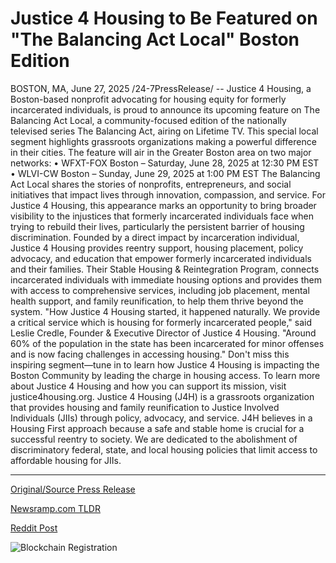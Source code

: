 # Justice 4 Housing to Be Featured on "The Balancing Act Local" Boston Edition

BOSTON, MA, June 27, 2025 /24-7PressRelease/ -- Justice 4 Housing, a Boston-based nonprofit advocating for housing equity for formerly incarcerated individuals, is proud to announce its upcoming feature on The Balancing Act Local, a community-focused edition of the nationally televised series The Balancing Act, airing on Lifetime TV. This special local segment highlights grassroots organizations making a powerful difference in their cities.  The feature will air in the Greater Boston area on two major networks:  • WFXT-FOX Boston – Saturday, June 28, 2025 at 12:30 PM EST  • WLVI-CW Boston – Sunday, June 29, 2025 at 1:00 PM EST  The Balancing Act Local shares the stories of nonprofits, entrepreneurs, and social initiatives that impact lives through innovation, compassion, and service. For Justice 4 Housing, this appearance marks an opportunity to bring broader visibility to the injustices that formerly incarcerated individuals face when trying to rebuild their lives, particularly the persistent barrier of housing discrimination.  Founded by a direct impact by incarceration individual, Justice 4 Housing provides reentry support, housing placement, policy advocacy, and education that empower formerly incarcerated individuals and their families. Their Stable Housing & Reintegration Program, connects incarcerated individuals with immediate housing options and provides them with access to comprehensive services, including job placement, mental health support, and family reunification, to help them thrive beyond the system.  "How Justice 4 Housing started, it happened naturally. We provide a critical service which is housing for formerly incarcerated people," said Leslie Credle, Founder & Executive Director of Justice 4 Housing. "Around 60% of the population in the state has been incarcerated for minor offenses and is now facing challenges in accessing housing."  Don't miss this inspiring segment—tune in to learn how Justice 4 Housing is impacting the Boston Community by leading the charge in housing access.  To learn more about Justice 4 Housing and how you can support its mission, visit justice4housing.org.  Justice 4 Housing (J4H) is a grassroots organization that provides housing and family reunification to Justice Involved Individuals (JIIs) through policy, advocacy, and service. J4H believes in a Housing First approach because a safe and stable home is crucial for a successful reentry to society. We are dedicated to the abolishment of discriminatory federal, state, and local housing policies that limit access to affordable housing for JIIs. 

---

[Original/Source Press Release](https://www.24-7pressrelease.com/press-release/524365/justice-4-housing-to-be-featured-on-the-balancing-act-local-boston-edition)
                    

[Newsramp.com TLDR](https://newsramp.com/curated-news/justice-4-housing-featured-on-the-balancing-act-local-for-housing-equity-advocacy/28252761247e6c508a910c83fadaa899) 

 



[Reddit Post](https://www.reddit.com/r/newsramp/comments/1llyc6k/justice_4_housing_featured_on_the_balancing_act/) 



![Blockchain Registration](https://cdn.newsramp.app/24-7PressRelease/qrcode/256/27/plumMGI8.webp)